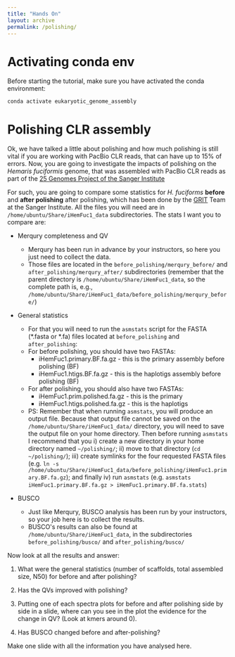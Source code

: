 ```yaml
---
title: "Hands On"
layout: archive
permalink: /polishing/
---  
```


# Activating conda env  
Before starting the tutorial, make sure you have activated the conda environment: 

```console 
conda activate eukaryotic_genome_assembly  
```

# Polishing CLR assembly

Ok, we have talked a little about polishing and how much polishing is still vital if you are working with PacBio CLR reads, that can have up to 15% of errors. Now, you are going to investigate the impacts of polishing on the *Hemaris fuciformis* genome, that was assembled with PacBio CLR reads as part of the [25 Genomes Project of the Sanger Institute](https://www.sanger.ac.uk/collaboration/25-genomes-for-25-years/)  

For such, you are going to compare some statistics for *H. fuciforms* **before** and **after polishing** after polishing, which has been done by the [GRIT](https://www.sanger.ac.uk/group/genome-reference-informatics-team/) Team at the Sanger Institute. All the files you will need are in `/home/ubuntu/Share/iHemFuc1_data` subdirectories. The stats I want you to compare are: 

* Merqury completeness and QV
    * Merqury has been run in advance by your instructors, so here you just need to collect the data.    
    * Those files are located in the `before_polishing/merqury_before/` and `after_polishing/merqury_after/` subdirectories (remember that the parent directory is `/home/ubuntu/Share/iHemFuc1_data`, so the complete path is, e.g., `/home/ubuntu/Share/iHemFuc1_data/before_polishing/merqury_before/`)
* General statistics  
    * For that you will need to run the `asmstats` script for the FASTA (\*.fasta or \*.fa) files located at `before_polishing` and `after_polishing`: 
    * For before polishing, you should have two FASTAs:    
        * iHemFuc1.primary.BF.fa.gz - this is the primary assembly before polishing (BF)
        * iHemFuc1.htigs.BF.fa.gz - this is the haplotigs assembly before polishing (BF)
    * For after polishing, you should also have two FASTAs:    
        * iHemFuc1.prim.polished.fa.gz - this is the primary  
        * iHemFuc1.htigs.polished.fa.gz - this is the haplotigs 
    * PS: Remember that when running `asmstats`, you will produce an output file. Because that output file cannot be saved on the `/home/ubuntu/Share/iHemFuc1_data/` directory, you will need to save the output file on your home directory. Then before running `asmstats` I recommend that you i) create a new directory in your home directory named `~/polishing/`; ii) move to that directory (`cd ~/polishing/`); iii) create symlinks for the four requested FASTA files (e.g. `ln -s /home/ubuntu/Share/iHemFuc1_data/before_polishing/iHemFuc1.primary.BF.fa.gz`); and finally iv) run `asmstats` (e.g. `asmstats iHemFuc1.primary.BF.fa.gz > iHemFuc1.primary.BF.fa.stats`)

* BUSCO
    * Just like Merqury, BUSCO analysis has been run by your instructors, so your job here is to collect the results.   
    * BUSCO's results can also be found at `/home/ubuntu/Share/iHemFuc1_data`, in the subdirectories `before_polishing/busco/` and `after_polishing/busco/` 

Now look at all the results and answer:

1. What were the general statistics (number of scaffolds, total assembled size, N50) for before and after polishing?

2. Has the QVs improved with polishing?

3. Putting one of each spectra plots for before and after polishing side by side in a slide, where can you see in the plot the evidence for the change in QV? (Look at kmers around 0).

4. Has BUSCO changed before and after-polishing?

Make one slide with all the information you have analysed here.


